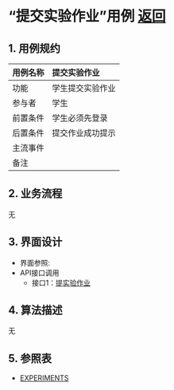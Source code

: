 # “提交实验作业”用例 [返回](../../README.md)
## 1. 用例规约

|用例名称|提交实验作业|
|-------|:-------------|
|功能|学生提交实验作业|
|参与者|学生|
|前置条件|学生必须先登录|
|后置条件|提交作业成功提示|
|主流事件| |
|备注| |

## 2. 业务流程
无

## 3. 界面设计
- 界面参照: 
- API接口调用
    - 接口1：[提实验作业](../jiekou/提交实验作业.md)

## 4. 算法描述
无
    
## 5. 参照表
- [EXPERIMENTS](../../数据库设计.md/#TESTS)
